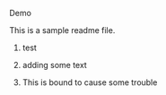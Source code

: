 Demo

This is a sample readme file.
1. test

2. adding some text
3. This is bound to cause some trouble
